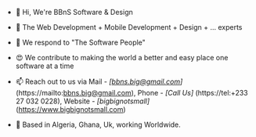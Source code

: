 - 👋 Hi, We're BBnS Software & Design
- 💞️ The Web Development + Mobile Development + Design + ... experts
- 🫶 We respond to "The Software People"
- 😍 We contribute to making the world a better and easy place one software at a time
- 📫 Reach out to us via Mail - _[bbns.big@gmail.com]_ (https://mailto:bbns.big@gmail.com), Phone - _[Call Us]_ (https://tel:+233 27 032 0228), Website - _[bigbignotsmall]_ (https://www.bigbignotsmall.com)

- 📍 Based in Algeria, Ghana, Uk, working Worldwide.

<!---
bigbignotsmall/bigbignotsmall is a ✨ special ✨ repository because its `README.md` (this file) appears on your GitHub profile.
You can click the Preview link to take a look at your changes.
--->
